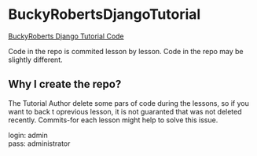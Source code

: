 # BuckyRobertsDjangoTutorial

[BuckyRoberts Django Tutorial Code](https://www.youtube.com/watch?v=qgGIqRFvFFk&index=1&list=PL6gx4Cwl9DGBlmzzFcLgDhKTTfNLfX1IK)


Code in the repo is commited lesson by lesson.
Code in the repo may be slightly different.
 
 ## Why I create the repo?
The Tutorial Author delete some pars of code during the lessons, so if you want to back t oprevious lesson, it is not guaranted that was not deleted recently. Commits-for each lesson might help to solve this issue.

login: admin  
pass: administrator
